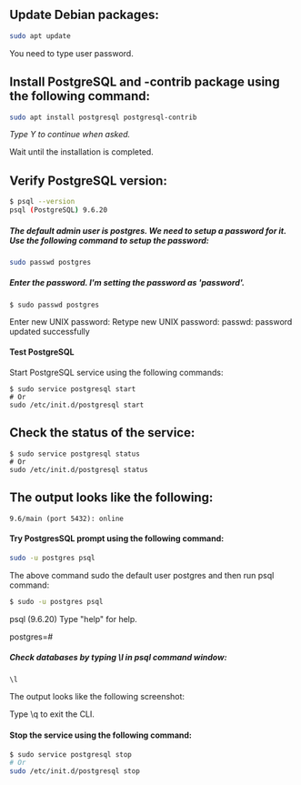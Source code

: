## Update Debian packages:

```bash
sudo apt update
```
You need to type user password.

## Install PostgreSQL and -contrib package using the following command:
```bash
sudo apt install postgresql postgresql-contrib
```
_Type Y to continue when asked._

Wait until the installation is completed. 

## Verify PostgreSQL version:
```bash
$ psql --version
psql (PostgreSQL) 9.6.20
```

##### The default admin user is postgres. We need to setup a password for it. Use the following command to setup the password:

```bash
sudo passwd postgres
```

#####   Enter the password. I'm setting the password as 'password'.

```
$ sudo passwd postgres
```
Enter new UNIX password:
Retype new UNIX password:
passwd: password updated successfully

#### Test PostgreSQL
Start PostgreSQL service using the following commands:

```
$ sudo service postgresql start
# Or
sudo /etc/init.d/postgresql start
```

## Check the status of the service:

```
$ sudo service postgresql status
# Or
sudo /etc/init.d/postgresql status
```

## The output looks like the following:

```
9.6/main (port 5432): online
```

#### Try PostgresSQL prompt using the following command:

```bash
sudo -u postgres psql
```
The above command sudo the default user postgres and then run psql command:

```bash
$ sudo -u postgres psql
```
psql (9.6.20)
Type "help" for help.

postgres=#

##### Check databases by typing \l in psql command window:
```bash
\l
```
The output looks like the following screenshot:


Type \q to exit the CLI.


#### Stop the service using the following command:
```bash
$ sudo service postgresql stop
# Or
sudo /etc/init.d/postgresql stop
```